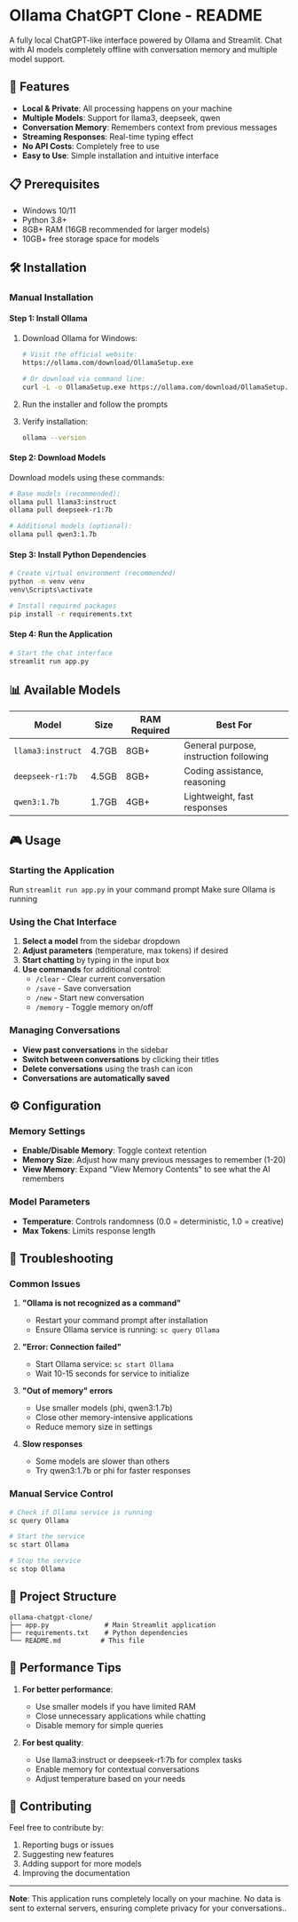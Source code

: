 # Ollama ChatGPT Clone - README

A fully local ChatGPT-like interface powered by Ollama and Streamlit. Chat with AI models completely offline with conversation memory and multiple model support.

## 🚀 Features

- **Local & Private**: All processing happens on your machine
- **Multiple Models**: Support for llama3, deepseek, qwen
- **Conversation Memory**: Remembers context from previous messages
- **Streaming Responses**: Real-time typing effect
- **No API Costs**: Completely free to use
- **Easy to Use**: Simple installation and intuitive interface

## 📋 Prerequisites

- Windows 10/11
- Python 3.8+
- 8GB+ RAM (16GB recommended for larger models)
- 10GB+ free storage space for models

## 🛠️ Installation

### Manual Installation

#### Step 1: Install Ollama

1. Download Ollama for Windows:
   ```bash
   # Visit the official website:
   https://ollama.com/download/OllamaSetup.exe
   
   # Or download via command line:
   curl -L -o OllamaSetup.exe https://ollama.com/download/OllamaSetup.exe
   ```

2. Run the installer and follow the prompts

3. Verify installation:
   ```bash
   ollama --version
   ```

#### Step 2: Download Models

Download models using these commands:

```bash
# Base models (recommended):
ollama pull llama3:instruct
ollama pull deepseek-r1:7b

# Additional models (optional):
ollama pull qwen3:1.7b
```

#### Step 3: Install Python Dependencies

```bash
# Create virtual environment (recommended)
python -m venv venv
venv\Scripts\activate

# Install required packages
pip install -r requirements.txt
```

#### Step 4: Run the Application

```bash
# Start the chat interface
streamlit run app.py
```

## 📊 Available Models

| Model | Size | RAM Required | Best For |
|-------|------|-------------|----------|
| `llama3:instruct` | 4.7GB | 8GB+ | General purpose, instruction following |
| `deepseek-r1:7b` | 4.5GB | 8GB+ | Coding assistance, reasoning |
| `qwen3:1.7b` | 1.7GB | 4GB+ | Lightweight, fast responses |

## 🎮 Usage

### Starting the Application
Run `streamlit run app.py` in your command prompt
Make sure Ollama is running

### Using the Chat Interface

1. **Select a model** from the sidebar dropdown
2. **Adjust parameters** (temperature, max tokens) if desired
3. **Start chatting** by typing in the input box
4. **Use commands** for additional control:
   - `/clear` - Clear current conversation
   - `/save` - Save conversation
   - `/new` - Start new conversation
   - `/memory` - Toggle memory on/off

### Managing Conversations

- **View past conversations** in the sidebar
- **Switch between conversations** by clicking their titles
- **Delete conversations** using the trash can icon
- **Conversations are automatically saved**

## ⚙️ Configuration

### Memory Settings

- **Enable/Disable Memory**: Toggle context retention
- **Memory Size**: Adjust how many previous messages to remember (1-20)
- **View Memory**: Expand "View Memory Contents" to see what the AI remembers

### Model Parameters

- **Temperature**: Controls randomness (0.0 = deterministic, 1.0 = creative)
- **Max Tokens**: Limits response length

## 🔧 Troubleshooting

### Common Issues

1. **"Ollama is not recognized as a command"**
   - Restart your command prompt after installation
   - Ensure Ollama service is running: `sc query Ollama`

2. **"Error: Connection failed"**
   - Start Ollama service: `sc start Ollama`
   - Wait 10-15 seconds for service to initialize

3. **"Out of memory" errors**
   - Use smaller models (phi, qwen3:1.7b)
   - Close other memory-intensive applications
   - Reduce memory size in settings

4. **Slow responses**
   - Some models are slower than others
   - Try qwen3:1.7b or phi for faster responses

### Manual Service Control

```bash
# Check if Ollama service is running
sc query Ollama

# Start the service
sc start Ollama

# Stop the service
sc stop Ollama
```

## 📁 Project Structure

```
ollama-chatgpt-clone/
├── app.py              # Main Streamlit application  
├── requirements.txt    # Python dependencies
└── README.md          # This file
```

## 🚀 Performance Tips

1. **For better performance**:
   - Use smaller models if you have limited RAM
   - Close unnecessary applications while chatting
   - Disable memory for simple queries

2. **For best quality**:
   - Use llama3:instruct or deepseek-r1:7b for complex tasks
   - Enable memory for contextual conversations
   - Adjust temperature based on your needs

## 🤝 Contributing

Feel free to contribute by:
1. Reporting bugs or issues
2. Suggesting new features
3. Adding support for more models
4. Improving the documentation
---

**Note**: This application runs completely locally on your machine. No data is sent to external servers, ensuring complete privacy for your conversations..
